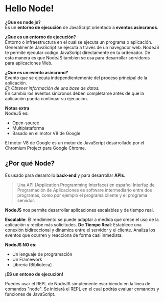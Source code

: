 # Hello Node!

**¿Que es node js?**<br>
Es un **entorno de ejecución** de JavaScript orientado a **eventos asíncronos**.

**¿Que es un entorno de ejecución?**<br>
Entorno o infraestructura en el cual se ejecuta un programa o aplicación.
Generalmente JavaScript se ejecuta a través de un navegador web.
NodeJS te permite ejecutar codigo JavaScript directamente en tu ordenador.
De esta manera es que NodeJS tambien se usa para desarrollar servidores para aplicaciones Web.

**¿Que es un evento asíncrono?**<br>
Evento que se ejecuta independientemente del proceso principal de la aplicación.<br>
*Ej: Obtener información de una base de datos.*
<br>
En cambio los eventos sincronos deben completarse antes de que la aplicación pueda continuar su ejecución.

**Notas extra**<br>
NodeJS es:
- Open-source
- Multiplataforma
- Basado en el motor V8 de Google

El motor V8 de Google es un motor de JavaScript desarrollado por el Chromium Project para Google Chrome.

## ¿Por qué Node?

Es usado para desarrollo **back-end** y para desarrollar **APIs**.

>Una API (Application Programming Interface) en español Interfaz de Programación de Aplicaciones es software intermediario entre dos programas, como por ejemplo el programa cliente y el programa servidor.

**NodeJS** nos permite desarrollar aplicaciones escalables y de tiempo real.

**Escalable**: El rendimiento se puede adaptar a medida que crece el uso de la aplicación y recibe más solicitudes.
**De Tiempo Real**: Establece una conexión bidireccional y dinámica entre el servidor y el cliente. Analiza los eventos que ocurren y reacciona de forma casi inmediata.

**NodeJS NO es:**
- Un lenguaje de programación
- Un Framework
- Librería (Biblioteca)

**¡ES un entono de ejecución!**

Puedes usar el REPL de NodeJS simplemente escribiendo en la linea de comandos "node". Se iniciará el REPL en el cual podrás evaluar comandos y funciones de JavaScript.

